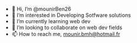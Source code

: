 - 👋 Hi, I’m @mounirBen26
- 👀 I’m interested in Developing Sotfware solutions
- 🌱 I’m currently learning web dev
- 💞️ I’m looking to collaborate on web dev fields
- 📫 How to reach me, mounir.bmh@hotmail.fr

<!---
mounirBen26/mounirBen26 is a ✨ special ✨ repository because its `README.md` (this file) appears on your GitHub profile.
You can click the Preview link to take a look at your changes.
--->
